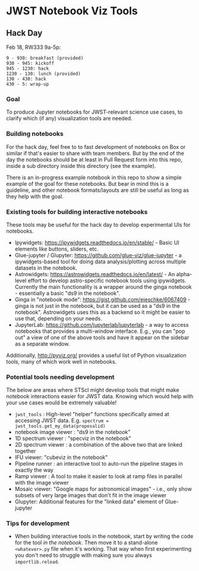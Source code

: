 # JWST Notebook Viz Tools

## Hack Day

Feb 18, RW333 9a-5p:
```
9 - 930: breakfast (provided)
930 - 945: kickoff
945 - 1230: hack
1230 - 130: lunch (provided)
130 - 430: hack
430 - 5: wrap-up
```

### Goal

To produce Jupyter notebooks for JWST-relevant science use cases, to clarify which (if any) visualization tools are needed.

### Building notebooks

For the hack day, feel free to to fast development of notebooks on Box or similar if that's easier to share with team members.  But by the end of the day the notebooks should be at least in Pull Request form into this repo, inside a sub directory inside this directory (see the example).

There is an in-progress example notebook in this repo to show a simple example of the goal for these notebooks.  But bear in mind this is a guideline, and other notebook formats/layouts are still be useful as long as they help with the goal.

### Existing tools for building interactive notebooks

These tools may be useful for the hack day to develop experimental UIs for notebooks.

* Ipywidgets: https://ipywidgets.readthedocs.io/en/stable/ - Basic UI elements like buttons, sliders, etc.
* Glue-jupyter / Glupyter: https://github.com/glue-viz/glue-jupyter - a ipywidgets-based tool for doing data analysis/plotting across multiple datasets in the notebook.
* Astrowidgets: https://astrowidgets.readthedocs.io/en/latest/ - An alpha-level effort to develop astro-specific notebook tools using ipywidgets.  Currently the main functionality is a wrapper around the ginga notebook - essentially a basic "ds9 in the notebook".
* Ginga in "notebook mode": https://gist.github.com/ejeschke/6067409 - ginga is not just in the notebook, but it can be used as a "ds9 in the notebook".  Astrowidgets uses this as a backend so it might be easier to use that, depending on your needs.
* JupyterLab: https://github.com/jupyterlab/jupyterlab - a way to access notebooks that provides a multi-window interface.  E.g., you can "pop out" a view of one of the above tools and have it appear on the sidebar as a separate window.

Additionally, http://pyviz.org/ provides a useful list of Python visualization tools, many of which work well in notebooks.

### Potential tools needing development

The below are areas where STScI might develop tools that might make notebook interactions easier for JWST data.  Knowing which would help with your use cases would be extremely valuable! 

* `jwst_tools` : High-level "helper" functions specifically aimed at accessing JWST data.  E.g. ``spectrum = jwst_tools.get_my_data(proposalid)``
* notebook image viewer : "ds9 in the notebook"
* 1D spectrum viewer : "specviz in the notebook"
* 2D spectrum viewer : a combination of the above two that are linked together
* IFU viewer: "cubeviz in the notebook"
* Pipeline runner : an interactive tool to auto-run the pipeline stages in exactly the way 
* Ramp viewer : A tool to make it easier to look at ramp files in parallel with the image viewer
* Mosaic viewer: "Google maps for astronomical images"  - i.e., only show subsets of very large images that don't fit in the image viewer
* Glupyter: Additional features for the "linked data" element of Glue-jupyter


### Tips for development

* When building interactive tools in the notebook, start by writing the code for the tool *in the notebook*.  Then move it to a stand-alone `<whatever>.py` file when it's working.  That way when first experimenting you don't need to struggle with making sure you always `importlib.reload`.